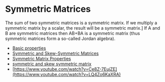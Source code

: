 # Symmetric Matrices

The sum of two symmetric matrices is a symmetric matrix.
If we multiply a symmetric matrix by a scalar, the result will be a symmetric matrix.]
If A and B are symmetric matrices then AB+BA is a symmetric matrix (thus symmetric matrices form a so-called Jordan algebra).

- [Basic properties](https://en.wikipedia.org/wiki/Symmetric_matrix)
- [Symmetric and Skew-Symmetric Matrices](https://www.toppr.com/guides/maths/matrices/symmetric-and-skew-symmetric-matrices/)
- [Symmetric Matrix Properties](https://builtin.com/data-science/symmetric-matrix)
- [symmetric and skew symmetric matrix](https://www.youtube.com/watch?v=Ce8Z-7EujZE)
- [https://www.youtube.com/watch?v=Ce8Z-7EujZE](https://www.youtube.com/watch?v=LQ4Zo6KaXRA)
